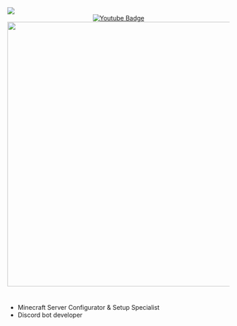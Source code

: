 <div id ="views" align="left">
<img src="https://komarev.com/ghpvc/?username=sciteeer&style=flat-square&color=blue"/>  
</div>
<div id="badges" align = "center">
  <a href="https://linktr.ee/SciTer">
    <img src="https://img.shields.io/badge/YouTube-red?style=for-the-badge&logo=youtube&logoColor=white" alt="Youtube Badge"/>
  </a>
</div>

<div id="header" align="center">
  <img src="https://cdn.discordapp.com/attachments/1179847865670058075/1270010593222594560/minecraft_title.png?ex=66b22509&is=66b0d389&hm=bd1439900e8836a977c046cf6131d67440258bb01a2925ed76ce2b8e2fe20a12&" width="600"/>
</div>

<h1 align="center"></h1>

-  Minecraft Server Configurator & Setup Specialist
-  Discord bot developer


